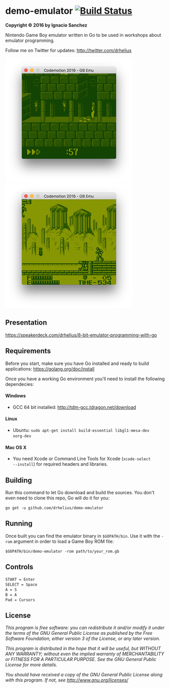 demo-emulator [![Build Status](https://travis-ci.org/drhelius/demo-emulator.svg?branch=master)](https://travis-ci.org/drhelius/demo-emulator)
=======
<b>Copyright &copy; 2016 by Ignacio Sanchez</b>

Nintendo Game Boy emulator written in Go to be used in workshops about emulator programming.

Follow me on Twitter for updates: http://twitter.com/drhelius

![Screenshot](/screenshots/screenshot1.png "Screenshot") ![Screenshot](/screenshots/screenshot2.png "Screenshot")

Presentation
------------

https://speakerdeck.com/drhelius/8-bit-emulator-programming-with-go

Requirements
------------

Before you start, make sure you have Go installed and ready to build applications: https://golang.org/doc/install

Once you have a working Go environment you'll need to install the following dependecies:

#### Windows

- GCC 64 bit installed: http://tdm-gcc.tdragon.net/download

#### Linux

- Ubuntu: <code>sudo apt-get install build-essential libgl1-mesa-dev xorg-dev</code>

#### Mac OS X

- You need Xcode or Command Line Tools for Xcode (<code>xcode-select --install</code>) for required headers and libraries.

Building
--------
Run this command to let Go download and build the sources. You don't even need to clone this repo, Go will do it for you:

```
go get -u github.com/drhelius/demo-emulator
```

Running
-------
Once built you can find the emulator binary in <code>$GOPATH/bin</code>. Use it with the <code>-rom</code> argument in order to load a Game Boy ROM file:

```
$GOPATH/bin/demo-emulator -rom path/to/your_rom.gb
```

Controls
--------
```
START = Enter
SELECT = Space
A = S
B = A
Pad = Cursors
```


License
-------

<i>This program is free software: you can redistribute it and/or modify</i>
<i>it under the terms of the GNU General Public License as published by</i>
<i>the Free Software Foundation, either version 3 of the License, or</i>
<i>any later version.</i>

<i>This program is distributed in the hope that it will be useful,</i>
<i>but WITHOUT ANY WARRANTY; without even the implied warranty of</i>
<i>MERCHANTABILITY or FITNESS FOR A PARTICULAR PURPOSE. See the</i>
<i>GNU General Public License for more details.</i>

<i>You should have received a copy of the GNU General Public License</i>
<i>along with this program.  If not, see http://www.gnu.org/licenses/</i>

